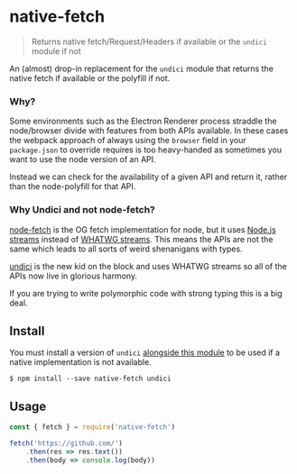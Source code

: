 # native-fetch

> Returns native fetch/Request/Headers if available or the `undici` module if not

An (almost) drop-in replacement for the `undici` module that returns the native fetch if available or the polyfill if not.

### Why?

Some environments such as the Electron Renderer process straddle the node/browser divide with features from both APIs available.  In these cases the webpack approach of always using the `browser` field in your `package.json` to override requires is too heavy-handed as sometimes you want to use the node version of an API.

Instead we can check for the availability of a given API and return it, rather than the node-polyfill for that API.

### Why Undici and not node-fetch?

[node-fetch](https://www.npmjs.com/package/node-fetch) is the OG fetch implementation for node, but it uses [Node.js streams](https://nodejs.org/api/stream.html) instead of [WHATWG streams](https://streams.spec.whatwg.org/). This means the APIs are not the same which leads to all sorts of weird shenanigans with types.

[undici](https://www.npmjs.com/package/undici) is the new kid on the block and uses WHATWG streams so all of the APIs now live in glorious harmony.

If you are trying to write polymorphic code with strong typing this is a big deal.

## Install

You must install a version of `undici` [alongside this module](https://docs.npmjs.com/files/package.json#peerdependencies) to be used if a native implementation is not available.

```console
$ npm install --save native-fetch undici
```

## Usage

```javascript
const { fetch } = require('native-fetch')

fetch('https://github.com/')
    .then(res => res.text())
    .then(body => console.log(body))
```
